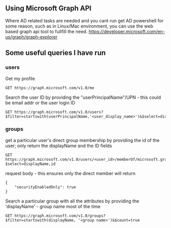 ## Using Microsoft Graph API
Where AD related tasks are needed and you cant run get AD powershell for some reason, such as in Linux/Mac environment, you can use the web based graph api tool to fullfill the need. 
https://developer.microsoft.com/en-us/graph/graph-explorer 

## Some useful queries I have run
### users
Get my profile 
```
GET https://graph.microsoft.com/v1.0/me 
```

Search the user ID by providing the "userPrincipalName"/UPN - this could be email addr or the user login ID
```
GET https://graph.microsoft.com/v1.0/users?$filter=startswith(userPrincipalName,'<user_display_name>')&$select=displayName,id
```

### groups
get a particular user's direct group membership by providing the id of the user; only return the displayName and the ID fields
```
GET https://graph.microsoft.com/v1.0/users/<user_id>/memberOf/microsoft.graph.group?$select=displayName,id
```
request body - this ensures only the direct member will return
```
{
    "securityEnabledOnly": true
}
```

Search a particular group with all the attributes by providing the 'displayName' - group name most of the time 
```
GET https://graph.microsoft.com/v1.0/groups?$filter=startswith(displayName, '<group name>')&$count=true
```




